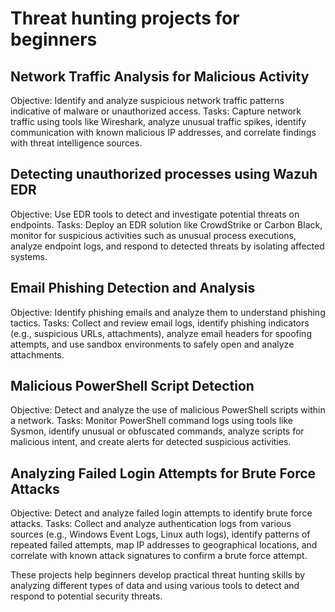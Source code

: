 # Threat hunting projects for beginners

## Network Traffic Analysis for Malicious Activity

Objective: Identify and analyze suspicious network traffic patterns indicative of malware or unauthorized access.
Tasks: Capture network traffic using tools like Wireshark, analyze unusual traffic spikes, identify communication with known malicious IP addresses, and correlate findings with threat intelligence sources.

## Detecting unauthorized processes using Wazuh EDR

Objective: Use EDR tools to detect and investigate potential threats on endpoints.
Tasks: Deploy an EDR solution like CrowdStrike or Carbon Black, monitor for suspicious activities such as unusual process executions, analyze endpoint logs, and respond to detected threats by isolating affected systems.

## Email Phishing Detection and Analysis

Objective: Identify phishing emails and analyze them to understand phishing tactics.
Tasks: Collect and review email logs, identify phishing indicators (e.g., suspicious URLs, attachments), analyze email headers for spoofing attempts, and use sandbox environments to safely open and analyze attachments.

## Malicious PowerShell Script Detection

Objective: Detect and analyze the use of malicious PowerShell scripts within a network.
Tasks: Monitor PowerShell command logs using tools like Sysmon, identify unusual or obfuscated commands, analyze scripts for malicious intent, and create alerts for detected suspicious activities.

## Analyzing Failed Login Attempts for Brute Force Attacks

Objective: Detect and analyze failed login attempts to identify brute force attacks.
Tasks: Collect and analyze authentication logs from various sources (e.g., Windows Event Logs, Linux auth logs), identify patterns of repeated failed attempts, map IP addresses to geographical locations, and correlate with known attack signatures to confirm a brute force attempt.

These projects help beginners develop practical threat hunting skills by analyzing different types of data and using various tools to detect and respond to potential security threats.
